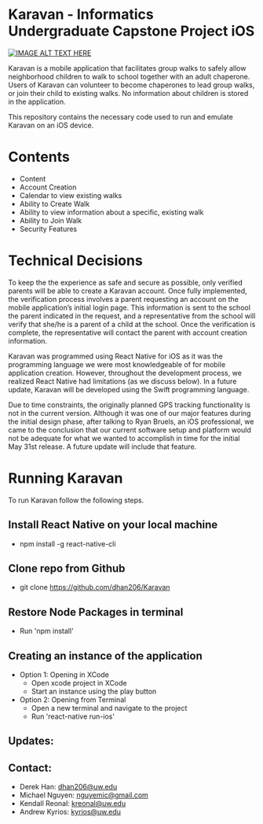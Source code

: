 # Karavan - Informatics Undergraduate Capstone Project iOS

[![IMAGE ALT TEXT HERE](https://img.youtube.com/vi/hBWK14Ubp88/0.jpg)](https://www.youtube.com/watch?v=14WUnQPTJNc&t=1s)

Karavan is a mobile application that facilitates group walks to safely allow neighborhood children to walk to school together with an adult chaperone. Users of Karavan can volunteer to become chaperones to lead group walks, or join their child to existing walks. No information about children is stored in the application.

This repository contains the necessary code used to run and emulate Karavan on an iOS device.

# Contents
* Content
* Account Creation
* Calendar to view existing walks
* Ability to Create Walk
* Ability to view information about a specific, existing walk
* Ability to Join Walk
* Security Features

# Technical Decisions
To keep the the experience as safe and secure as possible, only verified parents will be able to create a Karavan account. Once fully implemented, the verification process involves a parent requesting an account on the mobile application’s initial login page. This information is sent to the school the parent indicated in the request, and a representative from the school will verify that she/he is a parent of a child at the school. Once the verification is complete, the representative will contact the parent with account creation information. 

Karavan was programmed using React Native for iOS as it was the programming language we were most knowledgeable of for mobile application creation. However, throughout the development process, we realized React Native had limitations (as we discuss below). In a future update, Karavan will be developed  using the Swift programming language. 

Due to time constraints, the originally planned GPS tracking functionality is not in the current version. Although it was one of our major features during the initial design phase, after talking to Ryan Bruels, an iOS professional, we came to the conclusion that our current software setup and platform would not be adequate for what we wanted to accomplish in time for the initial May 31st release. A future update will include that feature. 

# Running Karavan
To run Karavan follow the following steps.

## Install React Native on your local machine
  * npm install -g react-native-cli
## Clone repo from Github 
  * git clone https://github.com/dhan206/Karavan
## Restore Node Packages in terminal
  * Run 'npm install'
## Creating an instance of the application
  * Option 1: Opening in XCode
    * Open xcode project in XCode
    * Start an instance using the play button
  * Option 2: Opening from Terminal
    * Open a new terminal and navigate to the project
    * Run 'react-native run-ios'

## Updates:

## Contact:
 * Derek Han: dhan206@uw.edu
 * Michael Nguyen: nguyemic@gmail.com
 * Kendall Reonal: kreonal@uw.edu
 * Andrew Kyrios: kyrios@uw.edu
